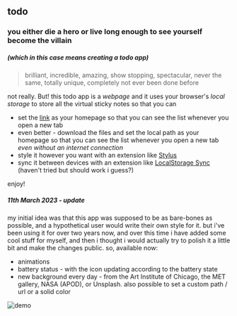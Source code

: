 ## todo
### you either die a hero or live long enough to see yourself become the villain
##### (which in this case means creating a todo app)

> brilliant, incredible, amazing, show stopping, spectacular, never the same, totally unique, completely not ever been done before

not really. But! this todo app is a *webpage* and it uses your browser's *local storage* to store all the virtual sticky notes so that you can
- set the [link](https://tusindfryd.github.io/todo/) as your homepage so that you can see the list whenever you open a new tab
- even better - download the files and set the local path as your homepage so that you can see the list whenever you open a new tab *even without an internet connection*
- style it however you want with an extension like [Stylus](https://github.com/openstyles/stylus)
- sync it between devices with an extension like [LocalStorage Sync](https://chrome.google.com/webstore/detail/localstorage-sync/nlgkphpdbpmpdngngdafeggajlblhhko) (haven't tried but should work i guess?)

enjoy!

##### 11th March 2023 - update
my initial idea was that this app was supposed to be as bare-bones as possible, and a hypothetical user would write their own style for it. but i've been using it for over two years now, and over this time i have added some cool stuff for myself, and then i thought i would actually try to polish it a little bit and make the changes public. so, available now:
- animations 
- battery status - with the icon updating according to the battery state
- new background every day - from the Art Institute of Chicago, the MET gallery, NASA (APOD), or Unsplash. also possible to set a custom path / url or a solid color

![demo](demo.gif)